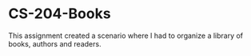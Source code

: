# CS-204-Books
This assignment created a scenario where I had to organize a library of books, authors and readers.
